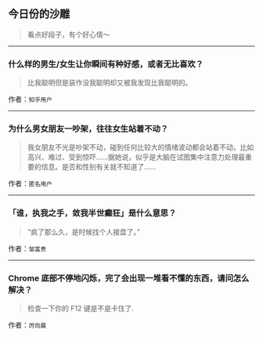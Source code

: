 ## 今日份的沙雕

> 看点好段子，有个好心情～


 
---

### 什么样的男生/女生让你瞬间有种好感，或者无比喜欢？

> 比我聪明但是装作没我聪明却又被我发现比我聪明的。


作者：`知乎用户`

---

### 为什么男女朋友一吵架，往往女生站着不动？

> 我女朋友不光是吵架不动，碰到任何比较大的情绪波动都会站着不动，比如高兴、难过、受到惊吓……据她说，似乎是大脑在试图集中注意力处理最重要的信息。是否和性别有关就不知道了……


作者：`匿名用户`

---

### 「谁，执我之手，敛我半世癫狂」是什么意思？

> “疯了那么久，是时候找个人接盘了。”


作者：`邹富贵`

---

### Chrome 底部不停地闪烁，完了会出现一堆看不懂的东西，请问怎么解决？

> 检查一下你的 F12 键是不是卡住了.


作者：`厉向晨`